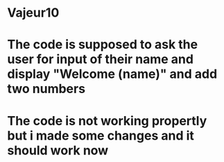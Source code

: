 # Vajeur10
# The code is supposed to ask the user for input of their name and display "Welcome (name)" and add two numbers
# The code is not working propertly but i made some changes and it should work now
